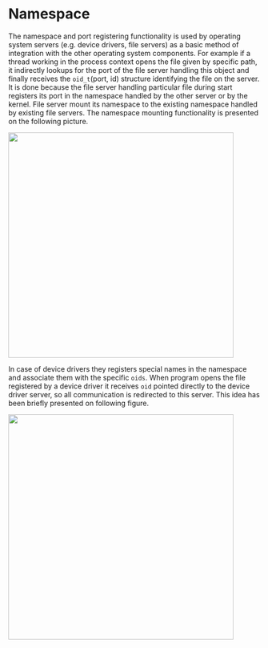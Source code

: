 # Namespace

The namespace and port registering functionality is used by operating system servers (e.g. device drivers, file servers) as a basic method of integration with the other operating system components. For example if a thread working in the process context opens the file given by specific path, it indirectly lookups for the port of the file server handling this object and finally receives the `oid_t`(port, id) structure identifying the file on the server. It is done because the file server handling particular file during start registers its port in the namespace handled by the other server or by the kernel. File server mount its namespace to the existing namespace handled by existing file servers. The namespace mounting functionality is presented on the following picture.

<img src="http://r.dcs.redcdn.pl/http/o2/phoesys/documentation/proc-namespace.png" style=" width: 450px">

In case of device drivers they registers special names in the namespace and associate them with the specific `oids`. 
When program opens the file registered by a device driver it receives `oid` pointed directly to the device driver server, so all communication is redirected to this server. This idea has been briefly presented on following figure.

<img src="http://r.dcs.redcdn.pl/http/o2/phoesys/documentation/proc-namespace2.png" style=" width: 450px">
